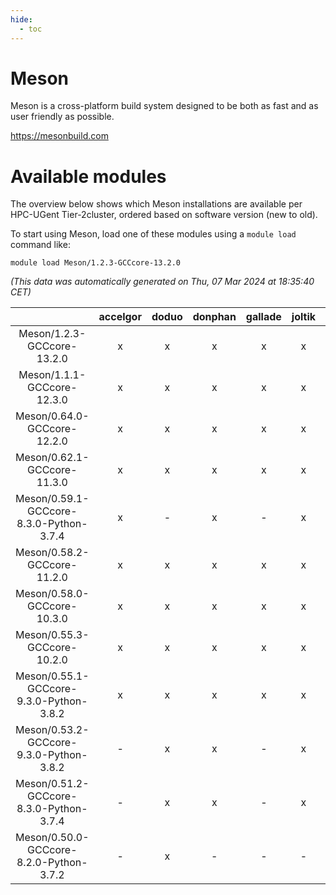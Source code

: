```yaml
---
hide:
  - toc
---
```


Meson
=====


Meson is a cross-platform build system designed to be both as fast and as user friendly as possible.

https://mesonbuild.com
# Available modules


The overview below shows which Meson installations are available per HPC-UGent Tier-2cluster, ordered based on software version (new to old).

To start using Meson, load one of these modules using a `module load` command like:

```shell
module load Meson/1.2.3-GCCcore-13.2.0
```

*(This data was automatically generated on Thu, 07 Mar 2024 at 18:35:40 CET)*  

| |accelgor|doduo|donphan|gallade|joltik|skitty|
| :---: | :---: | :---: | :---: | :---: | :---: | :---: |
|Meson/1.2.3-GCCcore-13.2.0|x|x|x|x|x|x|
|Meson/1.1.1-GCCcore-12.3.0|x|x|x|x|x|x|
|Meson/0.64.0-GCCcore-12.2.0|x|x|x|x|x|x|
|Meson/0.62.1-GCCcore-11.3.0|x|x|x|x|x|x|
|Meson/0.59.1-GCCcore-8.3.0-Python-3.7.4|x|-|x|-|x|x|
|Meson/0.58.2-GCCcore-11.2.0|x|x|x|x|x|x|
|Meson/0.58.0-GCCcore-10.3.0|x|x|x|x|x|x|
|Meson/0.55.3-GCCcore-10.2.0|x|x|x|x|x|x|
|Meson/0.55.1-GCCcore-9.3.0-Python-3.8.2|x|x|x|x|x|x|
|Meson/0.53.2-GCCcore-9.3.0-Python-3.8.2|-|x|x|-|x|x|
|Meson/0.51.2-GCCcore-8.3.0-Python-3.7.4|-|x|x|-|x|x|
|Meson/0.50.0-GCCcore-8.2.0-Python-3.7.2|-|x|-|-|-|-|
